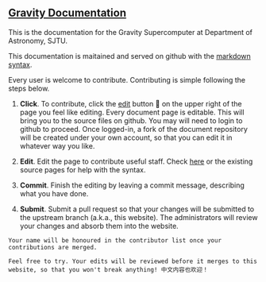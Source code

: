 ## [Gravity Documentation](https://gravity-doc.github.io/)

This is the documentation for the Gravity Supercomputer at Department of Astronomy, SJTU.

This documentation is maitained and served on github with the [markdown syntax](https://docs.github.com/en/free-pro-team@latest/github/writing-on-github/basic-writing-and-formatting-syntax). 

Every user is welcome to contribute. Contributing is simple following the steps below. 

1. **Click**.  To contribute,   click the [edit](https://github.com/gravity-doc/gravity-doc.github.io/edit/master/index.md) button :pencil: on the upper right of the page you feel like editing. Every document page is editable. This will bring you to the source files on github. You may will need to login to github to proceed. Once logged-in, a fork of the document repository will be created under your own account, so that you can edit it in whatever way you like. 

2. **Edit**.   Edit the page to contribute useful staff. Check [here](https://docs.github.com/en/free-pro-team@latest/github/writing-on-github/basic-writing-and-formatting-syntax) or the existing source pages for help with the syntax.

3. **Commit**.   Finish the editing by leaving a commit message, describing what you have done.

4. **Submit**.   Submit a pull request so that your changes will be submitted to the upstream branch (a.k.a., this website). The administrators will review your changes and absorb them into the website. 

```tip
Your name will be honoured in the contributor list once your contributions are merged. 

Feel free to try. Your edits will be reviewed before it merges to this website, so that you won't break anything! 中文内容也欢迎！
```

